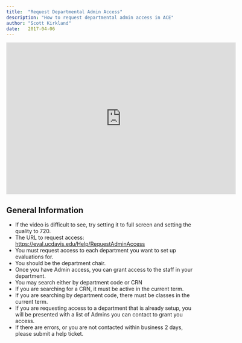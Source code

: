 ```yaml
---
title:  "Request Departmental Admin Access"
description: "How to request departmental admin access in ACE"
author: "Scott Kirkland"
date:   2017-04-06
---
```


<iframe id="kaltura_player" src="https://cdnapisec.kaltura.com/p/1770401/sp/177040100/embedIframeJs/uiconf_id/29032722/partner_id/1770401?iframeembed=true&playerId=kaltura_player&entry_id=1_6dia52uh&flashvars[localizationCode]=en&amp;flashvars[leadWithHTML5]=true&amp;flashvars[sideBarContainer.plugin]=true&amp;flashvars[sideBarContainer.position]=left&amp;flashvars[sideBarContainer.clickToClose]=true&amp;flashvars[chapters.plugin]=true&amp;flashvars[chapters.layout]=vertical&amp;flashvars[chapters.thumbnailRotator]=false&amp;flashvars[streamSelector.plugin]=true&amp;flashvars[EmbedPlayer.SpinnerTarget]=videoHolder&amp;flashvars[dualScreen.plugin]=true&amp;flashvars[Kaltura.addCrossoriginToIframe]=true&amp;&wid=1_9assfnjv" width="608" height="402" allowfullscreen webkitallowfullscreen mozAllowFullScreen allow="autoplay *; fullscreen *; encrypted-media *" sandbox="allow-forms allow-same-origin allow-scripts allow-top-navigation allow-pointer-lock allow-popups allow-modals allow-orientation-lock allow-popups-to-escape-sandbox allow-presentation allow-top-navigation-by-user-activation" frameborder="0" title="Kaltura Player"></iframe>

## General Information

- If the video is difficult to see, try setting it to full screen and setting the quality to 720.
- The URL to request access: https://eval.ucdavis.edu/Help/RequestAdminAccess
- You must request access to each department you want to set up evaluations for.
- You should be the department chair.
- Once you have Admin access, you can grant access to the staff in your department.
- You may search either by department code or CRN
- If you are searching for a CRN, it must be active in the current term.
- If you are searching by department code, there must be classes in the current term.
- If you are requesting access to a department that is already setup, you will be presented with a list of Admins you can contact to grant you access.
- If there are errors, or you are not contacted within business 2 days, please submit a help ticket.
